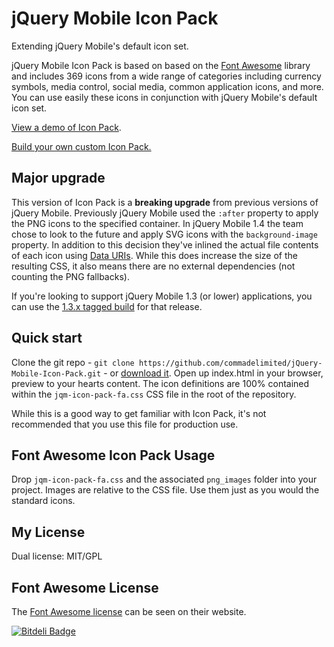 # jQuery Mobile Icon Pack

Extending jQuery Mobile's default icon set.

jQuery Mobile Icon Pack is based on based on the [Font Awesome](http://fortawesome.github.com/Font-Awesome/) library and includes 369 icons from a wide range of categories including currency symbols, media control, social media, common application icons, and more. You can use easily these icons in conjunction with jQuery Mobile's default icon set.

[View a demo of Icon Pack](http://andymatthews.net/code/jQuery-Mobile-Icon-Pack/).

[Build your own custom Icon Pack.](http://andymatthews.net/code/jQuery-Mobile-Icon-Pack/)

## Major upgrade
This version of Icon Pack is a **breaking upgrade** from previous versions of jQuery Mobile. Previously jQuery Mobile used the `:after` property to apply the PNG icons to the specified container. In jQuery Mobile 1.4 the team chose to look to the future and apply SVG icons with the `background-image` property. In addition to this decision they've inlined the actual file contents of each icon using [Data URIs](http://css-tricks.com/data-uris/). While this does increase the size of the resulting CSS, it also means there are no external dependencies (not counting the PNG fallbacks).

If you're looking to support jQuery Mobile 1.3 (or lower) applications, you can use the [1.3.x tagged build](https://github.com/commadelimited/jQuery-Mobile-Icon-Pack/releases/tag/v1.3.x) for that release.

## Quick start

Clone the git repo - `git clone https://github.com/commadelimited/jQuery-Mobile-Icon-Pack.git` - or [download it](https://github.com/commadelimited/jQuery-Mobile-Icon-Pack/zipball/master). Open up index.html in your browser, preview to your hearts content. The icon definitions are 100% contained within the `jqm-icon-pack-fa.css` CSS file in the root of the repository.

While this is a good way to get familiar with Icon Pack, it's not recommended that you use this file for production use.

## Font Awesome Icon Pack Usage

Drop `jqm-icon-pack-fa.css` and the associated `png_images` folder into your project. Images are relative to the CSS file. Use them just as you would the standard icons.

## My License
Dual license: MIT/GPL

## Font Awesome License
The [Font Awesome license](http://fontawesome.io/license/) can be seen on their website.

[![Bitdeli Badge](https://d2weczhvl823v0.cloudfront.net/commadelimited/jquery-mobile-icon-pack/trend.png)](https://bitdeli.com/free "Bitdeli Badge")